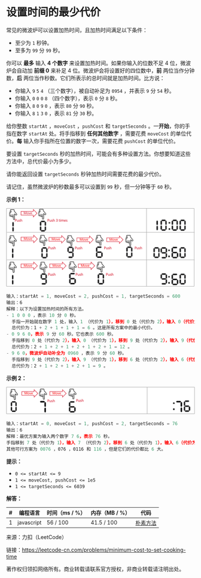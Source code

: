 # 设置时间的最少代价

常见的微波炉可以设置加热时间，且加热时间满足以下条件：

- 至少为 `1` 秒钟。
- 至多为 `99` 分 `99` 秒。

你可以 **最多** 输入 **4 个数字** 来设置加热时间。如果你输入的位数不足 4 位，微波炉会自动加 **前缀 0** 来补足 4 位。微波炉会将设置好的四位数中，**前** 两位当作分钟数，**后** 两位当作秒数。它们所表示的总时间就是加热时间。比方说：

- 你输入 `9` `5` `4` （三个数字），被自动补足为 `0954` ，并表示 `9` 分 `54` 秒。
- 你输入 `0` `0` `0` `8` （四个数字），表示 `0` 分 `8` 秒。
- 你输入 `8` `0` `9` `0` ，表示 `80` 分 `90` 秒。
- 你输入 `8` `1` `3` `0` ，表示 `81` 分 `30` 秒。

给你整数 `startAt` ，`moveCost` ，`pushCost` 和 `targetSeconds` 。一**开始**，你的手指在数字 `startAt` 处。将手指移到 **任何其他数字** ，需要花费 `moveCost` 的单位代价。**每** 输入你手指所在位置的数字一次，需要花费 `pushCost` 的单位代价。

要设置 `targetSeconds` 秒的加热时间，可能会有多种设置方法。你想要知道这些方法中，总代价最小为多少。

请你能返回设置 `targetSeconds` 秒钟加热时间需要花费的最少代价。

请记住，虽然微波炉的秒数最多可以设置到 `99` 秒，但一分钟等于 `60` 秒。

**示例 1：**

![示例1](./eg1.png)

``` javascript
输入：startAt = 1, moveCost = 2, pushCost = 1, targetSeconds = 600
输出：6
解释：以下为设置加热时间的所有方法。
- 1 0 0 0 ，表示 10 分 0 秒。
  手指一开始就在数字 1 处，输入 1 （代价为 1），移到 0 处（代价为 2），输入 0（代价为 1），输入 0（代价为 1），输入 0（代价为 1）。
  总代价为：1 + 2 + 1 + 1 + 1 = 6 。这是所有方案中的最小代价。
- 0 9 6 0，表示 9 分 60 秒。它也表示 600 秒。
  手指移到 0 处（代价为 2），输入 0 （代价为 1），移到 9 处（代价为 2），输入 9（代价为 1），移到 6 处（代价为 2），输入 6（代价为 1），移到 0 处（代价为 2），输入 0（代价为 1）。
  总代价为：2 + 1 + 2 + 1 + 2 + 1 + 2 + 1 = 12 。
- 9 6 0，微波炉自动补全为 0960 ，表示 9 分 60 秒。
  手指移到 9 处（代价为 2），输入 9 （代价为 1），移到 6 处（代价为 2），输入 6（代价为 1），移到 0 处（代价为 2），输入 0（代价为 1）。
  总代价为：2 + 1 + 2 + 1 + 2 + 1 = 9 。
```

**示例 2：**

![示例2](./eg2.png)

``` javascript
输入：startAt = 0, moveCost = 1, pushCost = 2, targetSeconds = 76
输出：6
解释：最优方案为输入两个数字 7 6，表示 76 秒。
手指移到 7 处（代价为 1），输入 7 （代价为 2），移到 6 处（代价为 1），输入 6（代价为 2）。总代价为：1 + 2 + 1 + 2 = 6
其他可行方案为 0076 ，076 ，0116 和 116 ，但是它们的代价都比 6 大。
```

**提示：**

- `0 <= startAt <= 9`
- `1 <= moveCost, pushCost <= 1e5`
- `1 <= targetSeconds <= 6039`

**解答：**

**#**|**编程语言**|**时间（ms / %）**|**内存（MB / %）**|**代码**
--|--|--|--|--
1|javascript|56 / 100|41.5 / 100|[朴素方法](./javascript/ac_v1.js)

来源：力扣（LeetCode）

链接：https://leetcode-cn.com/problems/minimum-cost-to-set-cooking-time

著作权归领扣网络所有。商业转载请联系官方授权，非商业转载请注明出处。
